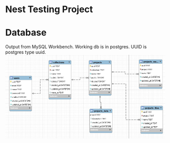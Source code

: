 # Nest Testing Project
# Database
Output from MySQL Workbench. Working db is in postgres. UUID is postgres type uuid.
![alt text](./readme-media/nest-test-db.jpg "Database for testing app")